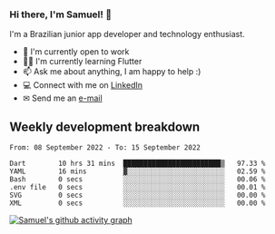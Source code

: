 ### Hi there, I'm Samuel! 👋

I'm a Brazilian junior app developer and technology enthusiast.

- 🏢 I'm currently open to work
- 👨‍💻 I'm currently learning Flutter
- 📫 Ask me about anything, I am happy to help :)
- 💻 Connect with me on [LinkedIn](https://www.linkedin.com/in/samuel-s-marques/)
- ✉ Send me an [e-mail](mailto:samuel.s.marques@protonmail.com)

## Weekly development breakdown
<!--START_SECTION:waka-->

```text
From: 08 September 2022 - To: 15 September 2022

Dart        10 hrs 31 mins  ████████████████████████▒   97.33 %
YAML        16 mins         ▓░░░░░░░░░░░░░░░░░░░░░░░░   02.59 %
Bash        0 secs          ░░░░░░░░░░░░░░░░░░░░░░░░░   00.06 %
.env file   0 secs          ░░░░░░░░░░░░░░░░░░░░░░░░░   00.01 %
SVG         0 secs          ░░░░░░░░░░░░░░░░░░░░░░░░░   00.00 %
XML         0 secs          ░░░░░░░░░░░░░░░░░░░░░░░░░   00.00 %
```

<!--END_SECTION:waka-->

[![Samuel's github activity graph](https://activity-graph.herokuapp.com/graph?username=samuel-s-marques&theme=react-dark)](https://github.com/samuel-s-marques)
